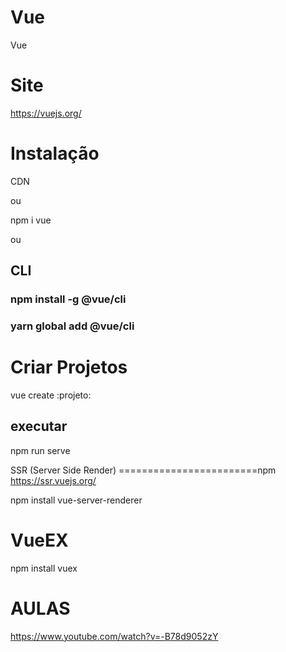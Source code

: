 # Vue
Vue

Site
====
https://vuejs.org/

Instalação
==========
CDN

ou

npm i vue

ou

CLI 
-----------------------------
### npm install -g @vue/cli
### yarn global add @vue/cli

Criar Projetos
==============
vue create :projeto:

executar
--------
npm run serve

SSR (Server Side Render)
========================npm
https://ssr.vuejs.org/

npm install vue-server-renderer

VueEX
=====
npm install vuex


AULAS
=====
https://www.youtube.com/watch?v=-B78d9052zY

